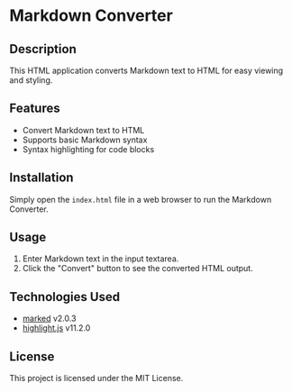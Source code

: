 # Markdown Converter

## Description
This HTML application converts Markdown text to HTML for easy viewing and styling.

## Features
- Convert Markdown text to HTML
- Supports basic Markdown syntax
- Syntax highlighting for code blocks

## Installation
Simply open the `index.html` file in a web browser to run the Markdown Converter.

## Usage
1. Enter Markdown text in the input textarea.
2. Click the "Convert" button to see the converted HTML output.

## Technologies Used
- [marked](https://github.com/markedjs/marked) v2.0.3
- [highlight.js](https://github.com/highlightjs/highlight.js) v11.2.0

## License
This project is licensed under the MIT License.